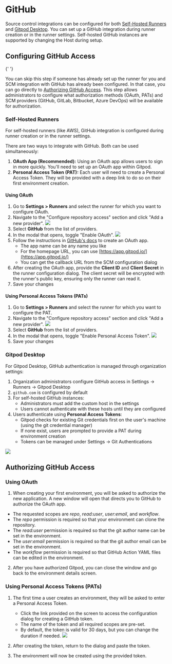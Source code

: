 # GitHub

Source control integrations can be configured for both [Self-Hosted Runners](/flex/runners) and [Gitpod Desktop](/flex/gitpod-desktop). You can set up a GitHub integration during runner creation or in the runner settings. Self-hosted GitHub instances are supported by changing the Host during setup.

## Configuring GitHub Access

<Note>
  {' '}

  You can skip this step if someone has already set up the runner for you and SCM
  integration with GitHub has already been configured. In that case, you can go
  directly to [Authorizing GitHub Access](#authorizing-github-access). This step
  allows administrators to configure what authorization methods (OAuth, PATs) and
  SCM providers (GitHub, GitLab, Bitbucket, Azure DevOps) will be available for
  authorization.
</Note>

### Self-Hosted Runners

For self-hosted runners (like AWS), GitHub integration is configured during runner creation or in the runner settings.

There are two ways to integrate with GitHub. Both can be used simultaneously:

1. **OAuth App (Recommended):** Using an OAuth app allows users to sign in more quickly. You'll need to set up an OAuth app within Gitpod.
2. **Personal Access Token (PAT):** Each user will need to create a Personal Access Token. They will be provided with a deep link to do so on their first environment creation.

#### Using OAuth

1. Go to **Settings > Runners** and select the runner for which you want to configure OAuth.
2. Navigate to the "Configure repository access" section and click "Add a new provider".
   <Frame caption="Add new provider">
     <img src="https://www.gitpod.io/images/docs/flex/source-control/scm-providers.png" />
   </Frame>
3. Select **GitHub** from the list of providers.
4. In the modal that opens, toggle "Enable OAuth".
   <Frame caption="Enable GitHub OAuth">
     <img src="https://www.gitpod.io/images/docs/flex/source-control/github-enable-oauth.png" />
   </Frame>
5. Follow the instructions in [GitHub's docs](https://docs.github.com/en/apps/oauth-apps/building-oauth-apps/creating-an-oauth-app) to create an OAuth app.
   * The app name can be any name you like
   * For the homepage URL, you can use [https://app.gitpod.io/](https://app.gitpod.io/)
   * You can get the callback URL from the SCM configuration dialog
6. After creating the OAuth app, provide the **Client ID** and **Client Secret** in the runner configuration dialog. The client secret will be encrypted with the runner's public key, ensuring only the runner can read it.
7. Save your changes

#### Using Personal Access Tokens (PATs)

1. Go to **Settings > Runners** and select the runner for which you want to configure the PAT.
2. Navigate to the "Configure repository access" section and click "Add a new provider".
   <Frame caption="Add new provider">
     <img src="https://www.gitpod.io/images/docs/flex/source-control/scm-providers.png" />
   </Frame>
3. Select **GitHub** from the list of providers.
4. In the modal that opens, toggle "Enable Personal Access Token".
   <Frame caption="Enable GitHub PAT">
     <img src="https://www.gitpod.io/images/docs/flex/source-control/github-enable-pat.png" />
   </Frame>
5. Save your changes

### Gitpod Desktop

For Gitpod Desktop, GitHub authentication is managed through organization settings:

1. Organization administrators configure GitHub access in Settings -> Runners -> Gitpod Desktop
2. `github.com` is configured by default
3. For self-hosted GitHub instances:
   * Administrators must add the custom host in the settings
   * Users cannot authenticate with these hosts until they are configured
4. Users authenticate using **Personal Access Tokens**:
   * Gitpod checks for existing Git credentials first on the user's machine (using the git credential manager)
   * If none exist, users are prompted to provide a PAT during environment creation
   * Tokens can be managed under Settings -> Git Authentications

<Frame caption="Desktop Settings">
  <img src="https://www.gitpod.io/images/docs/flex/desktop/desktop_settings.png" />
</Frame>

## Authorizing GitHub Access

### Using OAuth

1. When creating your first environment, you will be asked to authorize the new application. A new window will open that directs you to GitHub to authorize the OAuth app.

* The requested scopes are *repo*, *read:user*, *user:email*, and *workflow*.
* The *repo* permission is required so that your environment can clone the repository.
* The *read:user* permission is required so that the git author name can be set in the environment.
* The *user:email* permission is required so that the git author email can be set in the environment.
* The *workflow* permission is required so that GitHub Action YAML files can be edited in the environment.

2. After you have authorized Gitpod, you can close the window and go back to the environment details screen.

### Using Personal Access Tokens (PATs)

1. The first time a user creates an environment, they will be asked to enter a Personal Access Token.

   * Click the link provided on the screen to access the configuration dialog for creating a GitHub token.
   * The name of the token and all required scopes are pre-set.
   * By default, the token is valid for 30 days, but you can change the duration if needed.
     <Frame caption="Set GitHub PAT">
       <img src="https://www.gitpod.io/images/docs/flex/source-control/github-set-pat.png" />
     </Frame>

2. After creating the token, return to the dialog and paste the token.

3. The environment will now be created using the provided token.

